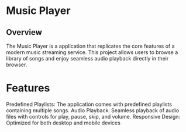 <h1>Music Player</h1>
<h2>Overview</h2>
The Music Player is a application that replicates the core features of a modern music streaming service. This project allows users to browse a library of songs and enjoy seamless audio playback directly in their browser.
<h1>Features</h1>
Predefined Playlists: The application comes with predefined playlists containing multiple songs.
Audio Playback: Seamless playback of audio files with controls for play, pause, skip, and volume.
Responsive Design: Optimized for both desktop and mobile devices
